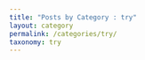 ```yaml
---
title: "Posts by Category : try"
layout: category
permalink: /categories/try/
taxonomy: try
---
```

